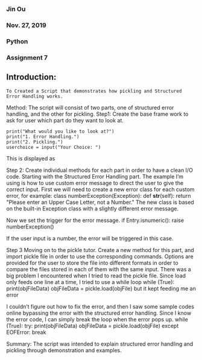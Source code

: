 ### **Jin Ou**
### Nov. 27, 2019
### Python
### Assignment 7
## Introduction:
	To Created a Script that demonstrates how pickling and Structured Error Handling works.
Method:
	The script will consist of two parts, one of structured error handling, and the other for pickling. 
Step1:
Create the base frame work to ask for user which part do they want to look at. 
```
print("What would you like to look at?")
print("1. Error Handling.")
print("2. Pickling.")
userchoice = input("Your Choice: ")
```
This is displayed as 
 
Step 2:
Create individual methods for each part in order to have a clean I/O code. 
Starting with the Structured Error Handling part. 
The example I’m using is how to use custom error message to direct the user to give the correct input. First we will need to create a new error class for each custom error, for example:
class numberException(Exception):
    def __str__(self):
        return "Please enter an Upper Case Letter, not a Number."
The new class is based on the built-in Exception class with a slightly different error message. 

Now we set the trigger for the error message. 
if Entry.isnumeric():
    raise numberException()

If the user input is a number, the error will be triggered in this case. 
 
Step 3
Moving on to the pickle tutor. Create a new method for this part, and import pickle file in order to use the corresponding commands. 
Options are provided for the user to store the file into different formats in order to compare the files stored in each of them with the same input. 
There was a big problem I encountered when I tried to read the pickle file. 
Since load only feeds one line at a time, I tried to use a while loop
while (True):
    print(objFileData)
    objFileData = pickle.load(objFile)
but it kept feeding me an error
 
I couldn’t figure out how to fix the error, and then I saw some sample codes online bypassing the error with the structured error handling. Since I know the error code, I can simply break the loop when the error pops up.
while (True):
    try:
        print(objFileData)
        objFileData = pickle.load(objFile)
    except EOFError:
        break

Summary:
	The script was intended to explain structured error handling and pickling through demonstration and examples.

